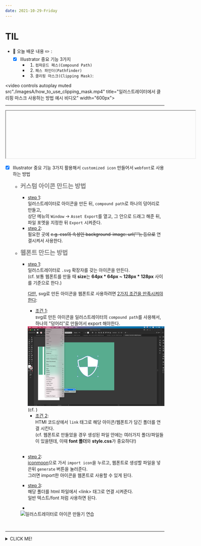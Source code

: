 ```yaml
---
date: 2021-10-29-Friday
---
```


# TIL

- 📝 오늘 배운 내용 ✏️ : 
  - [x] Illustrator 중요 기능 3가지
    - 1. `컴파운드 패스(Compound Path)`
    - 2. `패스 파인더(Pathfinder)`
    - 3. `클리핑 마스크(Clipping Mask)`:    
        
<video controls autoplay muted src"./imagesA/how_to_use_clipping_mask.mp4" title="일러스트레이터에서 클리핑 마스크 사용하는 방법 예시 비디오" width="600px"></video>

<hr />

<iframe src"./imagesA/how_to_use_clipping_mask.mp4" title="일러스트레이터에서 클리핑 마스크 사용하는 방법 예시 비디오" width="600px"></iframe>


  <br />      

  - [x] Illustrator 중요 기능 3가지 활용해서 `customized icon` 만들어서 `webfont`로 사용하는 방법
    - <span style="color: gray; font-size: 1.2rem; font-weight: 700;">커스텀 아이콘 만드는 방법</span>
      - <u>step 1</u>:       
        일러스트레이터로 아이콘을 만든 뒤, `compound path`로 하나의 덩어리로 만들고,       
        상단 메뉴의 `Window` → `Asset Export`를 열고, 그 안으로 드래그 해준 뒤,       
        파일 포멧을 지정한 뒤 `Export` 시켜준다.      
      - <u>step 2</u>:             
        필요한 곳에 ~~e.g. css의 속성인 background-image: url(""); 등으로~~ 연결시켜서 사용한다.         
      
    - <span style="color: gray; font-size: 1.2rem; font-weight: 700;">웹폰트 만드는 방법</span>
      - <u>step 1</u>:       
      일러스트레이터로 `.svg` 확장자를 갖는 아이콘을 만든다.       
      (cf. 보통 웹폰트를 만들 때 **size**는 **64px * 64px ~ 128px * 128px** 사이를 기준으로 한다.)          

        <u>다만</u>, svg로 만든 아이콘을 웹폰트로 사용하려면 <u>2가지 조건을 만족시켜야 한다</u>:        
        - <u>조건 1</u>:      
        svg로 만든 아이콘을 일러스트레이터의 `compound path`를 사용해서, 하나의 "덩어리"로 만들어서 export 해야한다.
        <img src="./images/illustrator_compound_path.png" alt="일러스트레이터로 아이콘 만들기 연습" width="600px" />
        (cf. )

        <br />      

        - <u>조건 2</u>:          
        HTMl 코드상에서 `link` 태그로 해당 아이콘/웹폰트가 담긴 폴더를 연결 시킨다.         
        (cf. 웹폰트로 만들었을 경우 생성된 파일 안에는 여러가지 폴더/파일들이 있을텐데, 이때 **font 폴더**와 **style.css**가 중요하다!)         
        
        <br />      
        
      - <u>step 2</u>:          
      [iconmoon](https://icomoon.io/app/#/select)으로 가서 `import icon`을 누르고, 웹폰트로 생성할 파일을 넣은뒤
       `generate` 버튼을 눌러준다.      
       그러면 import한 아이콘을 웹폰트로 사용할 수 있게 된다.       
      - <u>step 3</u>:          
      해당 폴더를 html 파일에서 \<link> 태그로 연결 시켜준다.      
      일반 텍스트/font 처럼 사용하면 된다.     

      -

      <img src="./images/illustrator_.svg" alt="일러스트레이터로 아이콘 만들기 연습" width="600px" />
      <br />

<br />

---
<details>
<summary>CLICK ME!</summary>  

- cf.  
  - ✨ Only 선생님's 강의 ✨
  - https://blog.stories.pe.kr/208
  - https://m.blog.naver.com/wailmi93/221992953137

</detials>   

